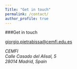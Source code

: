 ```yaml
---
Title: "Get in touch"
permalink: /contact/
author_profile: true
---
```


###Get in touch

[giorgio.pietrabissa@cemfi.edu.es](mailto:giorgio.pietrabissa@cemfi.edu.es)

<address>
  CEMFI<br /> Calle Casado del Alisal, 5 <br /> 28014 Madrid, Spain
</address>




